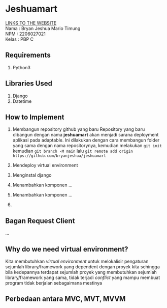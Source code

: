 # Jeshuamart
[LINKS TO THE WEBSITE](https://jeshuamart.adaptable.app/main/) <br/>
Nama    : Bryan Jeshua Mario Timung <br/>
NPM     : 2206027021 <br/>
Kelas   : PBP C <br/>
## Requirements
1. Python3
## Libraries Used
1. Django
2. Datetime
## How to Implement
1. Membangun repository github yang baru
Repository yang baru dibangun dengan nama **jeshuamart** akan menjadi sarana deployment aplikasi pada adaptable. Ini dilakukan dengan cara membangun folder yang sama dengan nama repositorynya, kemudian melakukan ```git init``` kemudian ```git branch -M main``` lalu ```git remote add origin https://github.com/bryanjeshua/jeshuamart```
2. Mendeploy virtual environment

3. Menginstal django
   
4. Menambahkan komponen ...
   
5. Menambahkan komponen ...

6. 
## Bagan Request Client 
...
## Why do we need virtual environment?
Kita membutuhkan _virtual environment_ untuk melokalisir pengaturan sejumlah library/framework yang dependent dengan  proyek kita sehingga bila kedepannya terdapat sejumlah proyek yang membutuhkan sejumlah library/framework yang sama, tidak terjadi _conflict_ yang mampu membuat program tidak berjalan sebagaimana mestinya
## Perbedaan antara MVC, MVT, MVVM
